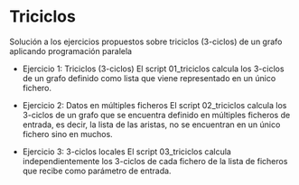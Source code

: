 # Triciclos
Solución a los ejercicios propuestos sobre triciclos (3-ciclos) de un grafo aplicando programación paralela

- Ejercicio 1: Triciclos (3-ciclos)
El script 01_triciclos calcula los 3-ciclos de un grafo definido como lista que viene representado
en un único fichero.

- Ejercicio 2: Datos en múltiples ficheros
El script 02_triciclos calcula los 3-ciclos de un grafo que se encuentra definido en múltiples
ficheros de entrada, es decir, la lista de las aristas, no se encuentran en un único fichero
sino en muchos.

- Ejercicio 3: 3-ciclos locales
El script 03_triciclos calcula independientemente los 3-ciclos de cada fichero de la
lista de ficheros que recibe como parámetro de entrada.
